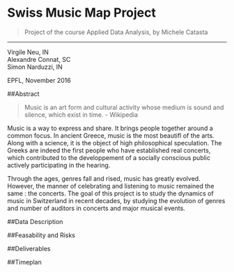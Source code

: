 # Swiss Music Map Project
> Project of the course Applied Data Analysis, by Michele Catasta
***
Virgile Neu, IN  
Alexandre Connat, SC  
Simon Narduzzi, IN

EPFL, November 2016

##Abstract
> Music is an art form and cultural activity whose medium is sound and silence, which exist in time. - Wikipedia  

Music is a way to express and share. It brings people together around a common focus. In ancient Greece, 
music is the most beautifl of the arts. Along with a science, it is the object of high philosophical speculation. The Greeks
are indeed the first people who have established real concerts, which contributed to the developpement of a socially 
conscious public actively participating in the hearing.

Through the ages, genres fall and rised, music has greatly evolved. However, the manner of celebrating and listening to music
 remained the same : the concerts.
 The goal of this project is to study the dynamics of music in Switzerland in recent decades, by studying the evolution of genres
 and number of auditors in concerts and major musical events.


##Data Description

##Feasability and Risks

##Deliverables

##Timeplan
